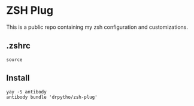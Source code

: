 # ZSH Plug

This is a public repo containing my zsh configuration and customizations.

## .zshrc
```
source 
```

## Install

```
yay -S antibody 
antibody bundle 'drpytho/zsh-plug'
```
